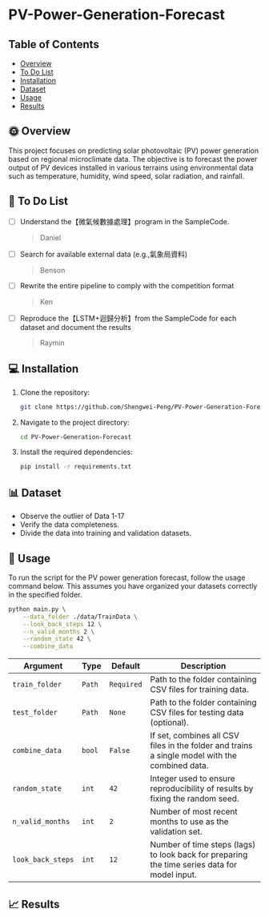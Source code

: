 # PV-Power-Generation-Forecast

## Table of Contents
- [Overview](#Overview)
- [To Do List](#To-Do-List)
- [Installation](#Installation)
- [Dataset](#Dataset)
- [Usage](#Usage)
- [Results](#Results)

## 🌞 Overview
This project focuses on predicting solar photovoltaic (PV) power generation based on regional microclimate data. The objective is to forecast the power output of PV devices installed in various terrains using environmental data such as temperature, humidity, wind speed, solar radiation, and rainfall.

## 📝 To Do List
- [ ] Understand the【微氣候數據處理】program in the SampleCode.
    > Daniel
- [ ] Search for available external data (e.g.,氣象局資料)
    > Benson
- [ ] Rewrite the entire pipeline to comply with the competition format
    > Ken
- [ ] Reproduce the【LSTM+迴歸分析】from the SampleCode for each dataset and document the results
    > Raymin

## 💻 Installation
1. Clone the repository:
    ```sh
    git clone https://github.com/Shengwei-Peng/PV-Power-Generation-Forecast.git
    ```
2. Navigate to the project directory:
    ```sh
    cd PV-Power-Generation-Forecast
    ```
3. Install the required dependencies:
    ```sh
    pip install -r requirements.txt
    ```

## 📊 Dataset
- Observe the outlier of Data 1-17
- Verify the data completeness.
- Divide the data into training and validation datasets.

## 🚀 Usage
To run the script for the PV power generation forecast, follow the usage command below. This assumes you have organized your datasets correctly in the specified folder.

```bash
python main.py \
    --data_folder ./data/TrainData \
    --look_back_steps 12 \
    --n_valid_months 2 \
    --random_state 42 \
    --combine_data
```

| Argument          | Type   | Default    | Description                                                                                    |
| ----------------- | ------ | ---------- | ---------------------------------------------------------------------------------------------- |
| `train_folder`    | `Path` | `Required` | Path to the folder containing CSV files for training data.                                     |
| `test_folder`     | `Path` | `None`     | Path to the folder containing CSV files for testing data (optional).                           |
| `combine_data`    | `bool` | `False`    | If set, combines all CSV files in the folder and trains a single model with the combined data. |
| `random_state`    | `int`  | `42`       | Integer used to ensure reproducibility of results by fixing the random seed.                   |
| `n_valid_months`  | `int`  | `2`        | Number of most recent months to use as the validation set.                                     |
| `look_back_steps` | `int`  | `12`       | Number of time steps (lags) to look back for preparing the time series data for model input.   |

## 📈 Results
